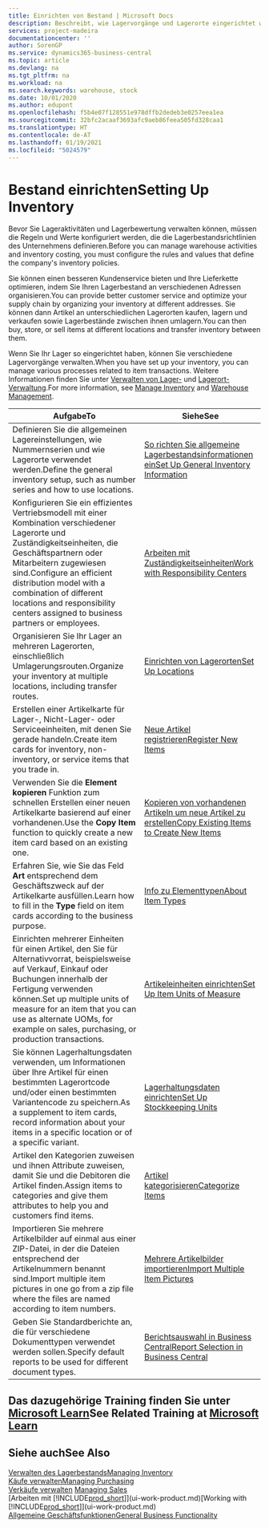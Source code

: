 ```yaml
---
title: Einrichten von Bestand | Microsoft Docs
description: Beschreibt, wie Lagervorgänge und Lagerorte eingerichtet werden, einschließlich Umlagerungsrouten und Standorte wie Lagerorte.
services: project-madeira
documentationcenter: ''
author: SorenGP
ms.service: dynamics365-business-central
ms.topic: article
ms.devlang: na
ms.tgt_pltfrm: na
ms.workload: na
ms.search.keywords: warehouse, stock
ms.date: 10/01/2020
ms.author: edupont
ms.openlocfilehash: f5b4e07f128551e978dffb2dedeb3e0257eea1ea
ms.sourcegitcommit: 32bfc2acaaf3693afc9aeb86feea505fd328caa1
ms.translationtype: HT
ms.contentlocale: de-AT
ms.lasthandoff: 01/19/2021
ms.locfileid: "5024579"
---
```

# <a name="setting-up-inventory"></a><span data-ttu-id="14df9-103">Bestand einrichten</span><span class="sxs-lookup"><span data-stu-id="14df9-103">Setting Up Inventory</span></span>
<span data-ttu-id="14df9-104">Bevor Sie Lageraktivitäten und Lagerbewertung verwalten können, müssen die Regeln und Werte konfiguriert werden, die die Lagerbestandsrichtlinien des Unternehmens definieren.</span><span class="sxs-lookup"><span data-stu-id="14df9-104">Before you can manage warehouse activities and inventory costing, you must configure the rules and values that define the company's inventory policies.</span></span>

<span data-ttu-id="14df9-105">Sie können einen besseren Kundenservice bieten und Ihre Lieferkette optimieren, indem Sie Ihren Lagerbestand an verschiedenen Adressen organisieren.</span><span class="sxs-lookup"><span data-stu-id="14df9-105">You can provide better customer service and optimize your supply chain by organizing your inventory at different addresses.</span></span> <span data-ttu-id="14df9-106">Sie können dann Artikel an unterschiedlichen Lagerorten kaufen, lagern und verkaufen sowie Lagerbestände zwischen ihnen umlagern.</span><span class="sxs-lookup"><span data-stu-id="14df9-106">You can then buy, store, or sell items at different locations and transfer inventory between them.</span></span>

<span data-ttu-id="14df9-107">Wenn Sie Ihr Lager so eingerichtet haben, können Sie verschiedene Lagervorgänge verwalten.</span><span class="sxs-lookup"><span data-stu-id="14df9-107">When you have set up your inventory, you can manage various processes related to item transactions.</span></span> <span data-ttu-id="14df9-108">Weitere Informationen finden Sie unter [Verwalten von Lager-](inventory-manage-inventory.md) und [Lagerort-Verwaltung](warehouse-manage-warehouse.md).</span><span class="sxs-lookup"><span data-stu-id="14df9-108">For more information, see [Manage Inventory](inventory-manage-inventory.md) and [Warehouse Management](warehouse-manage-warehouse.md).</span></span>

| <span data-ttu-id="14df9-109">Aufgabe</span><span class="sxs-lookup"><span data-stu-id="14df9-109">To</span></span> | <span data-ttu-id="14df9-110">Siehe</span><span class="sxs-lookup"><span data-stu-id="14df9-110">See</span></span> |
| --- | --- |
| <span data-ttu-id="14df9-111">Definieren Sie die allgemeinen Lagereinstellungen, wie Nummernserien und wie Lagerorte verwendet werden.</span><span class="sxs-lookup"><span data-stu-id="14df9-111">Define the general inventory setup, such as number series and how to use locations.</span></span> |[<span data-ttu-id="14df9-112">So richten Sie allgemeine Lagerbestandsinformationen ein</span><span class="sxs-lookup"><span data-stu-id="14df9-112">Set Up General Inventory Information</span></span>](inventory-how-setup-general.md) |
|<span data-ttu-id="14df9-113">Konfigurieren Sie ein effizientes Vertriebsmodell mit einer Kombination verschiedener Lagerorte und Zuständigkeitseinheiten, die Geschäftspartnern oder Mitarbeitern zugewiesen sind.</span><span class="sxs-lookup"><span data-stu-id="14df9-113">Configure an efficient distribution model with a combination of different locations and responsibility centers assigned to business partners or employees.</span></span>|[<span data-ttu-id="14df9-114">Arbeiten mit Zuständigkeitseinheiten</span><span class="sxs-lookup"><span data-stu-id="14df9-114">Work with Responsibility Centers</span></span>](inventory-responsibility-centers.md)|
| <span data-ttu-id="14df9-115">Organisieren Sie Ihr Lager an mehreren Lagerorten, einschließlich Umlagerungsrouten.</span><span class="sxs-lookup"><span data-stu-id="14df9-115">Organize your inventory at multiple locations, including transfer routes.</span></span> |[<span data-ttu-id="14df9-116">Einrichten von Lagerorten</span><span class="sxs-lookup"><span data-stu-id="14df9-116">Set Up Locations</span></span>](inventory-how-register-new-items.md) |
| <span data-ttu-id="14df9-117">Erstellen einer Artikelkarte für Lager-, Nicht-Lager- oder Serviceeinheiten, mit denen Sie gerade handeln.</span><span class="sxs-lookup"><span data-stu-id="14df9-117">Create item cards for inventory, non-inventory, or service items that you trade in.</span></span> |[<span data-ttu-id="14df9-118">Neue Artikel registrieren</span><span class="sxs-lookup"><span data-stu-id="14df9-118">Register New Items</span></span>](inventory-how-register-new-items.md) |
|<span data-ttu-id="14df9-119">Verwenden Sie die **Element kopieren** Funktion zum schnellen Erstellen einer neuen Artikelkarte basierend auf einer vorhandenen.</span><span class="sxs-lookup"><span data-stu-id="14df9-119">Use the **Copy Item** function to quickly create a new item card based on an existing one.</span></span>|[<span data-ttu-id="14df9-120">Kopieren von vorhandenen Artikeln um neue Artikel zu erstellen</span><span class="sxs-lookup"><span data-stu-id="14df9-120">Copy Existing Items to Create New Items</span></span>](inventory-how-copy-items.md)|
|<span data-ttu-id="14df9-121">Erfahren Sie, wie Sie das Feld **Art** entsprechend dem Geschäftszweck auf der Artikelkarte ausfüllen.</span><span class="sxs-lookup"><span data-stu-id="14df9-121">Learn how to fill in the **Type** field on item cards according to the business purpose.</span></span>|[<span data-ttu-id="14df9-122">Info zu Elementtypen</span><span class="sxs-lookup"><span data-stu-id="14df9-122">About Item Types</span></span>](inventory-about-item-types.md)|
|<span data-ttu-id="14df9-123">Einrichten mehrerer Einheiten für einen Artikel, den Sie für Alternativvorrat, beispielsweise auf Verkauf, Einkauf oder Buchungen innerhalb der Fertigung verwenden können.</span><span class="sxs-lookup"><span data-stu-id="14df9-123">Set up multiple units of measure for an item that you can use as alternate UOMs, for example on sales, purchasing, or production transactions.</span></span>|[<span data-ttu-id="14df9-124">Artikeleinheiten einrichten</span><span class="sxs-lookup"><span data-stu-id="14df9-124">Set Up Item Units of Measure</span></span>](inventory-how-setup-units-of-measure.md)|
|<span data-ttu-id="14df9-125">Sie können Lagerhaltungsdaten verwenden, um Informationen über Ihre Artikel für einen bestimmten Lagerortcode und/oder einen bestimmten Variantencode zu speichern.</span><span class="sxs-lookup"><span data-stu-id="14df9-125">As a supplement to item cards, record information about your items in a specific location or of a specific variant.</span></span>|[<span data-ttu-id="14df9-126">Lagerhaltungsdaten einrichten</span><span class="sxs-lookup"><span data-stu-id="14df9-126">Set Up Stockkeeping Units</span></span>](inventory-how-to-set-up-stockkeeping-units.md)|
| <span data-ttu-id="14df9-127">Artikel den Kategorien zuweisen und ihnen Attribute zuweisen, damit Sie und die Debitoren die Artikel finden.</span><span class="sxs-lookup"><span data-stu-id="14df9-127">Assign items to categories and give them attributes to help you and customers find items.</span></span> |[<span data-ttu-id="14df9-128">Artikel kategorisieren</span><span class="sxs-lookup"><span data-stu-id="14df9-128">Categorize Items</span></span>](inventory-how-categorize-items.md) |
|<span data-ttu-id="14df9-129">Importieren Sie mehrere Artikelbilder auf einmal aus einer ZIP-Datei, in der die Dateien entsprechend der Artikelnummern benannt sind.</span><span class="sxs-lookup"><span data-stu-id="14df9-129">Import multiple item pictures in one go from a zip file where the files are named according to item numbers.</span></span>|[<span data-ttu-id="14df9-130">Mehrere Artikelbilder importieren</span><span class="sxs-lookup"><span data-stu-id="14df9-130">Import Multiple Item Pictures</span></span>](inventory-how-import-item-pictures.md)|
|<span data-ttu-id="14df9-131">Geben Sie Standardberichte an, die für verschiedene Dokumenttypen verwendet werden sollen.</span><span class="sxs-lookup"><span data-stu-id="14df9-131">Specify default reports to be used for different document types.</span></span>|[<span data-ttu-id="14df9-132">Berichtsauswahl in Business Central</span><span class="sxs-lookup"><span data-stu-id="14df9-132">Report Selection in Business Central</span></span>](across-report-selections.md)|

## <a name="see-related-training-at-microsoft-learn"></a><span data-ttu-id="14df9-133">Das dazugehörige Training finden Sie unter [Microsoft Learn](/learn/paths/trade-get-started-dynamics-365-business-central/)</span><span class="sxs-lookup"><span data-stu-id="14df9-133">See Related Training at [Microsoft Learn](/learn/paths/trade-get-started-dynamics-365-business-central/)</span></span>

## <a name="see-also"></a><span data-ttu-id="14df9-134">Siehe auch</span><span class="sxs-lookup"><span data-stu-id="14df9-134">See Also</span></span>

[<span data-ttu-id="14df9-135">Verwalten des Lagerbestands</span><span class="sxs-lookup"><span data-stu-id="14df9-135">Managing Inventory</span></span>](inventory-manage-inventory.md)  
[<span data-ttu-id="14df9-136">Käufe verwalten</span><span class="sxs-lookup"><span data-stu-id="14df9-136">Managing Purchasing</span></span>](purchasing-manage-purchasing.md)  
<span data-ttu-id="14df9-137">[Verkäufe verwalten](sales-manage-sales.md)  </span><span class="sxs-lookup"><span data-stu-id="14df9-137">[Managing Sales](sales-manage-sales.md)  </span></span>  
<span data-ttu-id="14df9-138">[Arbeiten mit [!INCLUDE[prod_short](includes/prod_short.md)]](ui-work-product.md)</span><span class="sxs-lookup"><span data-stu-id="14df9-138">[Working with [!INCLUDE[prod_short](includes/prod_short.md)]](ui-work-product.md)</span></span>  
[<span data-ttu-id="14df9-139">Allgemeine Geschäftsfunktionen</span><span class="sxs-lookup"><span data-stu-id="14df9-139">General Business Functionality</span></span>](ui-across-business-areas.md)
